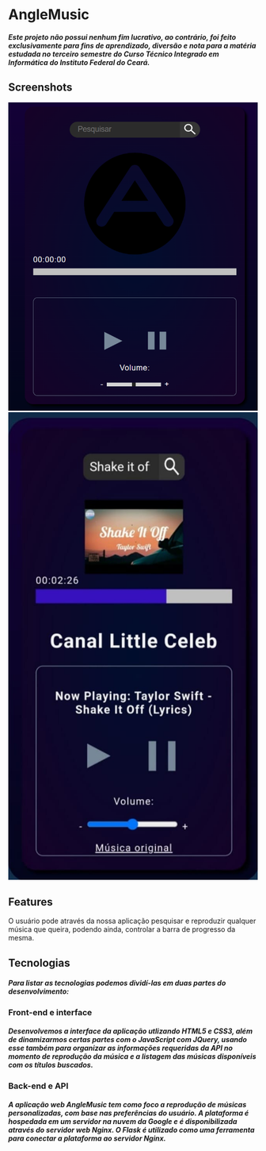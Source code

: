 # AngleMusic

<h5>Este projeto não possui nenhum fim lucrativo, ao contrário, foi feito exclusivamente para fins de aprendizado, diversão e nota para a matéria estudada no terceiro semestre do Curso Técnico Integrado em Informática do Instituto Federal do Ceará.</h5>

<h2>Screenshots</h2>
<img src="anglemusicinicial.png">
<img src="anglemusicusando.jpg">

<h2>Features</h2>
<h56>O usuário pode através da nossa aplicação pesquisar e reproduzir qualquer música que queira, podendo ainda, controlar a barra de progresso da mesma.</h5>

<h2>Tecnologias</h2>
<h5>Para listar as tecnologias podemos dividí-las em duas partes do desenvolvimento:</h5>
<h3>Front-end e interface</h3>
<h5>Desenvolvemos a interface da aplicação utlizando HTML5 e CSS3, além de dinamizarmos certas partes com o JavaScript com JQuery, usando esse também para organizar as informações requeridas da API no momento de reprodução da música e a listagem das músicas disponíveis com os títulos buscados.</h5>
<h3>Back-end e API</h3>
<h5>A aplicação web AngleMusic tem como foco a reprodução de músicas personalizadas, com base nas preferências do usuário. A plataforma é hospedada em um servidor na nuvem da Google e é disponibilizada através do servidor web Nginx. O Flask é utilizado como uma ferramenta para conectar a plataforma ao servidor Nginx.</h5>
